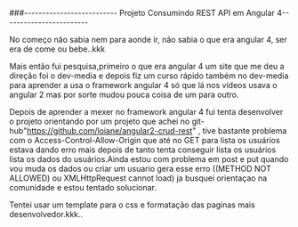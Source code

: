 ###-------------------------- Projeto Consumindo REST API em Angular 4------------------------

No começo não sabia nem para aonde ir, não sabia o que era angular 4, ser era de come ou bebe..kkk

Mais então fui pesquisa,primeiro o que era angular 4  um site que me deu a direção  foi  o dev-media  e depois fiz um curso rápido também no dev-media para aprender a usa o framework  angular 4 só que lá nos vídeos usava o angular 2 mas por sorte mudou pouca coisa de um para outro.

Depois  de aprender a mexer no framework angular 4 fui tenta desenvolver o projeto  orientando por um projeto que achei no git-hub"https://github.com/loiane/angular2-crud-rest" , tive bastante problema com o Access-Control-Allow-Origin que até no GET para lista os usuários estava dando erro mais depois de tanto tenta  conseguir lista os usuários lista os dados do usuários.Ainda estou com problema em post e put quando vou muda os dados ou criar um usuario gera esse erro ((METHOD NOT ALLOWED) ou XMLHttpRequest cannot load) ja busquei orientaçao na comunidade e estou tentado solucionar.

Tentei usar um template para o css  e formatação das paginas mais desenvolvedor.kkk..

                                                    
                     
                     
